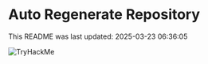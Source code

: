 # Auto Regenerate Repository

This README was last updated: 2025-03-23 06:36:05

 ![TryHackMe](https://tryhackme.com/badge/533634)